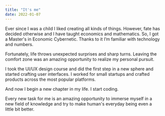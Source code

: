 ```yaml
---
title: "It's me"
date: 2022-01-07
---
```


Ever since I was a child I liked creating all kinds of things. However, fate has decided otherwise and I have taught economics and mathematics. So, I got a Master's in Economic Cybernetic. Thanks to it I’m familiar with technology and numbers.

Fortunately, life throws unexpected surprises and sharp turns. Leaving the comfort zone was an amazing opportunity to realize my personal pursuit.

I took the UI/UX design course and did the first step in a new sphere and started crafting user interfaces. I worked for small startups and crafted products across the most popular platforms.

And now I begin a new chapter in my life. I start coding.

Every new task for me is an amazing opportunity to immerse myself in a new field of knowledge and try to make human's everyday being even a little bit better.
